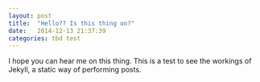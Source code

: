 ```yaml
---
layout: post
title:  "Hello?? Is this thing on?"
date:   2014-12-13 21:37:39
categories: tbd test
---
```

I hope you can hear me on this thing.  This is a test to see the workings of Jekyll, a static way of performing posts.